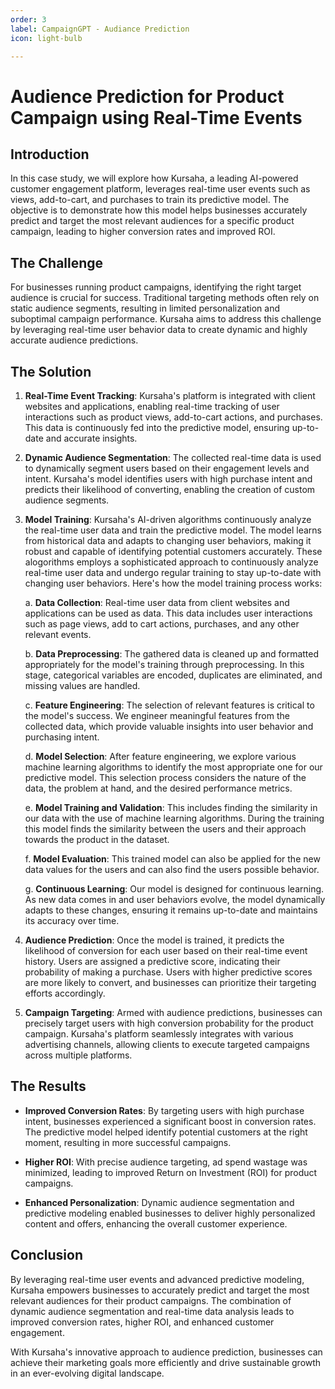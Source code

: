 ```yaml
---
order: 3
label: CampaignGPT - Audiance Prediction
icon: light-bulb

---
```



# Audience Prediction for Product Campaign using Real-Time Events

## Introduction

In this case study, we will explore how Kursaha, a leading AI-powered customer engagement platform, leverages real-time user events such as views, add-to-cart, and purchases to train its predictive model. The objective is to demonstrate how this model helps businesses accurately predict and target the most relevant audiences for a specific product campaign, leading to higher conversion rates and improved ROI.

## The Challenge

For businesses running product campaigns, identifying the right target audience is crucial for success. Traditional targeting methods often rely on static audience segments, resulting in limited personalization and suboptimal campaign performance. Kursaha aims to address this challenge by leveraging real-time user behavior data to create dynamic and highly accurate audience predictions.

## The Solution

1. **Real-Time Event Tracking**: Kursaha's platform is integrated with client websites and applications, enabling real-time tracking of user interactions such as product views, add-to-cart actions, and purchases. This data is continuously fed into the predictive model, ensuring up-to-date and accurate insights.

2. **Dynamic Audience Segmentation**: The collected real-time data is used to dynamically segment users based on their engagement levels and intent. Kursaha's model identifies users with high purchase intent and predicts their likelihood of converting, enabling the creation of custom audience segments.

3. **Model Training**: Kursaha's AI-driven algorithms continuously analyze the real-time user data and train the predictive model. The model learns from historical data and adapts to changing user behaviors, making it robust and capable of identifying potential customers accurately.
These alogorithms employs a sophisticated approach to continuously analyze real-time user data and undergo regular training to stay up-to-date with changing user behaviors. Here's how the model training process works:

	a. **Data Collection**: Real-time user data from client websites and applications can be used as data. This data includes user interactions such as page views, add to cart actions, purchases, and any other relevant events.

	b. **Data Preprocessing**: The gathered data is cleaned up and formatted appropriately for the model's training through preprocessing. In this stage, categorical variables are encoded, duplicates are eliminated, and missing values are handled.

	c. **Feature Engineering**: The selection of relevant features is critical to the model's success. We engineer meaningful features from the collected data, which provide valuable insights into user behavior and purchasing intent.

	d. **Model Selection**: After feature engineering, we explore various machine learning algorithms to identify the most appropriate one for our predictive model. This selection process considers the nature of the data, the problem at hand, and the desired performance metrics.

	e. **Model Training and Validation**: This includes finding the similarity in our data with the use of machine learning algorithms. During the training this model finds the similarity between the users and their approach towards the product in the dataset.

	f. **Model Evaluation**: This trained model can also be applied for the new data values for the users and can also find the users possible behavior.

	g. **Continuous Learning**: Our model is designed for continuous learning. As new data comes in and user behaviors evolve, the model dynamically adapts to these changes, ensuring it remains up-to-date and maintains its accuracy over time.

4. **Audience Prediction**: Once the model is trained, it predicts the likelihood of conversion for each user based on their real-time event history. Users are assigned a predictive score, indicating their probability of making a purchase. Users with higher predictive scores are more likely to convert, and businesses can prioritize their targeting efforts accordingly.

5. **Campaign Targeting**: Armed with audience predictions, businesses can precisely target users with high conversion probability for the product campaign. Kursaha's platform seamlessly integrates with various advertising channels, allowing clients to execute targeted campaigns across multiple platforms.

## The Results

- **Improved Conversion Rates**: By targeting users with high purchase intent, businesses experienced a significant boost in conversion rates. The predictive model helped identify potential customers at the right moment, resulting in more successful campaigns.

- **Higher ROI**: With precise audience targeting, ad spend wastage was minimized, leading to improved Return on Investment (ROI) for product campaigns.

- **Enhanced Personalization**: Dynamic audience segmentation and predictive modeling enabled businesses to deliver highly personalized content and offers, enhancing the overall customer experience.

## Conclusion

By leveraging real-time user events and advanced predictive modeling, Kursaha empowers businesses to accurately predict and target the most relevant audiences for their product campaigns. The combination of dynamic audience segmentation and real-time data analysis leads to improved conversion rates, higher ROI, and enhanced customer engagement.

With Kursaha's innovative approach to audience prediction, businesses can achieve their marketing goals more efficiently and drive sustainable growth in an ever-evolving digital landscape.